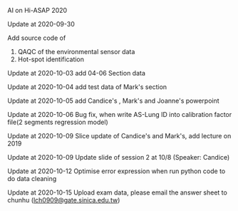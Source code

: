 AI on Hi-ASAP 2020

Update at 2020-09-30 

Add source code of 
01. QAQC of the environmental sensor data 
02. Hot-spot identification

Update at 2020-10-03
add 04-06 Section data

Update at 2020-10-04
add test data of Mark's section

Update at 2020-10-05 add Candice's , Mark's and Joanne's powerpoint

Update at 2020-10-06 Bug fix, when write AS-Lung ID into calibration factor file(2 segments regression model)

Update at 2020-10-09 Slice update of Candice's and Mark's, add lecture on 2019

Update at 2020-10-09 Update slide of session 2 at 10/8 (Speaker: Candice)

Update at 2020-10-12 Optimise error expression when run python code to do data cleaning

Update at 2020-10-15 Upload exam data, please email the answer sheet to chunhu (lch0909@gate.sinica.edu.tw)

 

